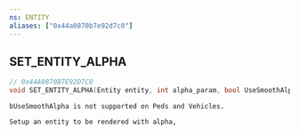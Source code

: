 ```yaml
---
ns: ENTITY
aliases: ["0x44a0870b7e92d7c0"]
---
```

## SET_ENTITY_ALPHA

```c
// 0x44A0870B7E92D7C0
void SET_ENTITY_ALPHA(Entity entity, int alpha_param, bool UseSmoothAlpha);
```

```
bUseSmoothAlpha is not supported on Peds and Vehicles.

Setup an entity to be rendered with alpha,
```
